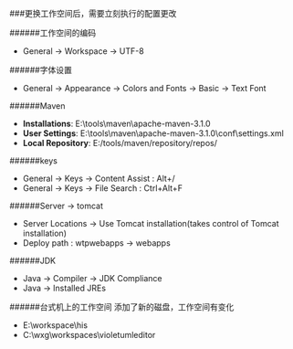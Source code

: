 
###更换工作空间后，需要立刻执行的配置更改

######工作空间的编码
- General -> Workspace -> UTF-8

######字体设置
- General -> Appearance -> Colors and Fonts -> Basic -> Text Font

######Maven
- **Installations**: E:\tools\maven\apache-maven-3.1.0
- **User Settings**: E:\tools\maven\apache-maven-3.1.0\conf\settings.xml
- **Local Repository**: E:/tools/maven/repository/repos/

######keys
- General -> Keys -> Content Assist : Alt+/
- General -> Keys -> File Search : Ctrl+Alt+F

######Server -> tomcat
- Server Locations -> Use Tomcat installation(takes control of Tomcat installation)
- Deploy path : wtpwebapps -> webapps

######JDK
- Java -> Compiler -> JDK Compliance
- Java -> Installed JREs

######台式机上的工作空间
添加了新的磁盘，工作空间有变化
- E:\workspace\his
- C:\wxg\workspaces\violetumleditor

